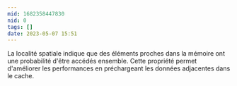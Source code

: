 ```yaml
---
mid: 1682358447830
nid: 0
tags: []
date: 2023-05-07 15:51
---
```


La localité spatiale indique que des éléments proches dans la mémoire ont une probabilité d'être accédés ensemble. Cette propriété permet d'améliorer les performances en préchargeant les données adjacentes dans le cache.
